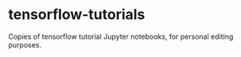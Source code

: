 # tensorflow-tutorials

Copies of tensorflow tutorial Jupyter notebooks, for personal editing purposes.
